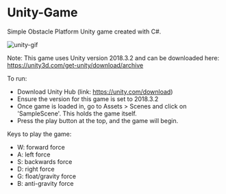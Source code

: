 # Unity-Game
Simple Obstacle Platform Unity game created with C#. 

![unity-gif](UnityGame.gif)

Note: This game uses Unity version 2018.3.2 and can be downloaded here: https://unity3d.com/get-unity/download/archive

To run:
- Download Unity Hub (link: https://unity.com/download)
- Ensure the version for this game is set to 2018.3.2
- Once game is loaded in, go to Assets > Scenes and click on 'SampleScene'. This holds the game itself. 
- Press the play button at the top, and the game will begin. 

Keys to play the game:
- W: forward force
- A: left force
- S: backwards force
- D: right force
- G: float/gravity force
- B: anti-gravity force
